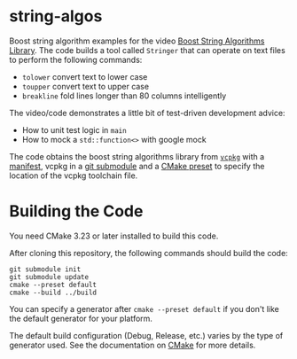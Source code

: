 # string-algos
Boost string algorithm examples for the video [Boost String Algorithms Library](https://www.youtube.com/watch?v=23eXt2EuMLM).
The code builds a tool called `Stringer` that can operate on text files to perform the following commands:
- `tolower` convert text to lower case
- `toupper` convert text to upper case
- `breakline` fold lines longer than 80 columns intelligently

The video/code demonstrates a little bit of test-driven development advice:
- How to unit test logic in `main`
- How to mock a `std::function<>` with google mock

The code obtains the boost string algorithms library from [`vcpkg`](https://vcpkg.io/en/) with a [manifest](https://learn.microsoft.com/en-us/vcpkg/concepts/manifest-mode),
vcpkg in a [git submodule](https://git-scm.com/docs/git-submodule) and a [CMake preset](https://cmake.org/cmake/help/latest/manual/cmake-presets.7.html) to specify
the location of the vcpkg toolchain file.

# Building the Code

You need CMake 3.23 or later installed to build this code.

After cloning this repository, the following commands should build the code:

```
git submodule init
git submodule update
cmake --preset default
cmake --build ../build
```

You can specify a generator after `cmake --preset default` if you don't like the default generator for your platform.

The default build configuration (Debug, Release, etc.) varies by the type of generator used.
See the documentation on [CMake](https://cmake.org) for more details.
